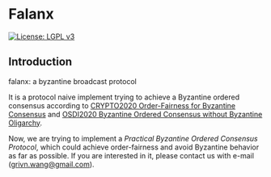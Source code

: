 # Falanx
[![License: LGPL v3](https://img.shields.io/badge/License-LGPL%20v3-pink.svg)](https://www.gnu.org/licenses/lgpl-3.0)
## Introduction
falanx: a byzantine broadcast protocol

It is a protocol naive implement trying to achieve a Byzantine ordered consensus according to 
[CRYPTO2020 Order-Fairness for Byzantine Consensus](https://eprint.iacr.org/2020/269.pdf) and [OSDI2020 Byzantine Ordered Consensus without Byzantine Oligarchy](https://eprint.iacr.org/2020/1300.pdf).

Now, we are trying to implement a *Practical Byzantine Ordered Consensus Protocol*, which could achieve order-fairness and avoid Byzantine behavior as far as possible.
If you are interested in it, please contact us with e-mail (grivn.wang@gmail.com).
